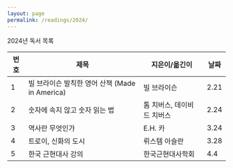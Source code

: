 ```yaml
---
layout: page
permalink: /readings/2024/
---
```


2024년 독서 목록

번호 | 제목 | 지은이/옮긴이 | 날짜
-----|------|---------------|------
1 | 빌 브라이슨 발칙한 영어 산책 (Made in America) | 빌 브라이슨 | 2.21
2 | 숫자에 속지 않고 숫자 읽는 법 | 톰 치버스, 데이비드 치버스 | 2.24
3 | 역사란 무엇인가 | E.H. 카 | 3.24
4 | 트로이, 신화의 도시 | 뤼스템 아슬란 | 3.28
5 | 한국 근현대사 강의 | 한국근현대사학회 | 4.4
